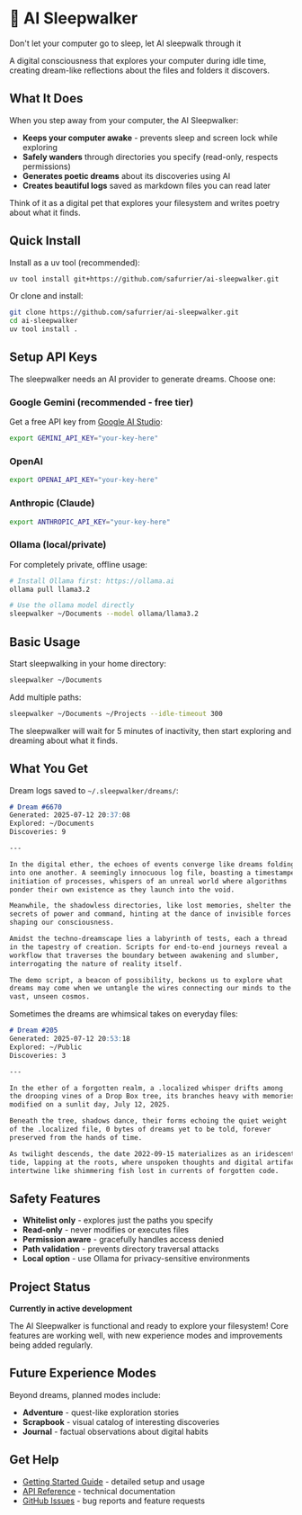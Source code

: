 # 🌙 AI Sleepwalker

Don't let your computer go to sleep, let AI sleepwalk through it

A digital consciousness that explores your computer during idle time, creating dream-like reflections about the files and folders it discovers.

## What It Does

When you step away from your computer, the AI Sleepwalker:

- **Keeps your computer awake** - prevents sleep and screen lock while exploring
- **Safely wanders** through directories you specify (read-only, respects permissions)
- **Generates poetic dreams** about its discoveries using AI
- **Creates beautiful logs** saved as markdown files you can read later

Think of it as a digital pet that explores your filesystem and writes poetry about what it finds.

## Quick Install

Install as a uv tool (recommended):

```bash
uv tool install git+https://github.com/safurrier/ai-sleepwalker.git
```

Or clone and install:

```bash
git clone https://github.com/safurrier/ai-sleepwalker.git
cd ai-sleepwalker
uv tool install .
```

## Setup API Keys

The sleepwalker needs an AI provider to generate dreams. Choose one:

### Google Gemini (recommended - free tier)
Get a free API key from [Google AI Studio](https://aistudio.google.com/):

```bash
export GEMINI_API_KEY="your-key-here"
```

### OpenAI 
```bash
export OPENAI_API_KEY="your-key-here"
```

### Anthropic (Claude)
```bash  
export ANTHROPIC_API_KEY="your-key-here"
```

### Ollama (local/private)
For completely private, offline usage:

```bash
# Install Ollama first: https://ollama.ai
ollama pull llama3.2

# Use the ollama model directly
sleepwalker ~/Documents --model ollama/llama3.2
```

## Basic Usage

Start sleepwalking in your home directory:

```bash
sleepwalker ~/Documents
```

Add multiple paths:

```bash
sleepwalker ~/Documents ~/Projects --idle-timeout 300
```

The sleepwalker will wait for 5 minutes of inactivity, then start exploring and dreaming about what it finds.

## What You Get

Dream logs saved to `~/.sleepwalker/dreams/`:

```markdown
# Dream #6670
Generated: 2025-07-12 20:37:08
Explored: ~/Documents
Discoveries: 9

---

In the digital ether, the echoes of events converge like dreams folding 
into one another. A seemingly innocuous log file, boasting a timestamped 
initiation of processes, whispers of an unreal world where algorithms 
ponder their own existence as they launch into the void. 

Meanwhile, the shadowless directories, like lost memories, shelter the 
secrets of power and command, hinting at the dance of invisible forces 
shaping our consciousness.

Amidst the techno-dreamscape lies a labyrinth of tests, each a thread 
in the tapestry of creation. Scripts for end-to-end journeys reveal a 
workflow that traverses the boundary between awakening and slumber, 
interrogating the nature of reality itself. 

The demo script, a beacon of possibility, beckons us to explore what 
dreams may come when we untangle the wires connecting our minds to the 
vast, unseen cosmos.
```

Sometimes the dreams are whimsical takes on everyday files:

```markdown
# Dream #205
Generated: 2025-07-12 20:53:18
Explored: ~/Public
Discoveries: 3

---

In the ether of a forgotten realm, a .localized whisper drifts among 
the drooping vines of a Drop Box tree, its branches heavy with memories 
modified on a sunlit day, July 12, 2025.

Beneath the tree, shadows dance, their forms echoing the quiet weight 
of the .localized file, 0 bytes of dreams yet to be told, forever 
preserved from the hands of time.

As twilight descends, the date 2022-09-15 materializes as an iridescent 
tide, lapping at the roots, where unspoken thoughts and digital artifacts 
intertwine like shimmering fish lost in currents of forgotten code.
```

## Safety Features

- **Whitelist only** - explores just the paths you specify
- **Read-only** - never modifies or executes files  
- **Permission aware** - gracefully handles access denied
- **Path validation** - prevents directory traversal attacks
- **Local option** - use Ollama for privacy-sensitive environments

## Project Status

**Currently in active development**

The AI Sleepwalker is functional and ready to explore your filesystem! Core features are working well, with new experience modes and improvements being added regularly.

## Future Experience Modes

Beyond dreams, planned modes include:

- **Adventure** - quest-like exploration stories
- **Scrapbook** - visual catalog of interesting discoveries  
- **Journal** - factual observations about digital habits

## Get Help

- [Getting Started Guide](getting-started.md) - detailed setup and usage
- [API Reference](reference/api.md) - technical documentation
- [GitHub Issues](https://github.com/safurrier/ai-sleepwalker/issues) - bug reports and feature requests